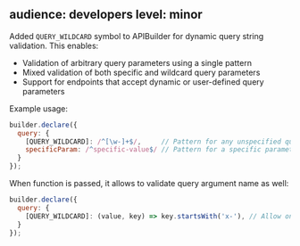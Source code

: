 audience: developers
level: minor
---

Added `QUERY_WILDCARD` symbol to APIBuilder for dynamic query string validation. This enables:

- Validation of arbitrary query parameters using a single pattern
- Mixed validation of both specific and wildcard query parameters
- Support for endpoints that accept dynamic or user-defined query parameters

Example usage:
```javascript
builder.declare({
  query: {
    [QUERY_WILDCARD]: /^[\w-]+$/,     // Pattern for any unspecified query parameter
    specificParam: /^specific-value$/ // Pattern for a specific parameter
  }
});
```

When function is passed, it allows to validate query argument name as well:
```javascript
builder.declare({
  query: {
    [QUERY_WILDCARD]: (value, key) => key.startsWith('x-'), // Allow only query parameters starting with 'x-'
  }
});
```
